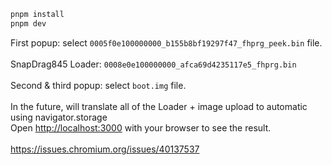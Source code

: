 ```bash
pnpm install
pnpm dev
```
First popup: select `0005f0e100000000_b155b8bf19297f47_fhprg_peek.bin` file.<br />
<br />
SnapDrag845 Loader: `0008e0e100000000_afca69d4235117e5_fhprg.bin`<br />
<br />
Second & third popup: select `boot.img` file.<br />
<br />
In the future, will translate all of the Loader + image upload to automatic using navigator.storage
<br />
Open [http://localhost:3000](http://localhost:3000) with your browser to see the result.
<br />
<br />
https://issues.chromium.org/issues/40137537
